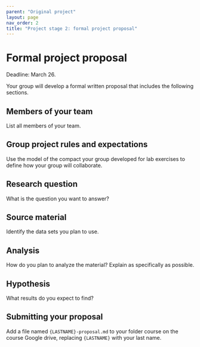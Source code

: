 ```yaml
---
parent: "Original project"
layout: page
nav_order: 2
title: "Project stage 2: formal project proposal"
---
```



# Formal project proposal

Deadline: March 26.


Your group will develop a formal written proposal that includes the following sections.

## Members of your team

List all members of your team.

## Group project rules and expectations

Use the model of the compact your group developed for lab exercises to define how your group will collaborate.

## Research question

What is the question you want to answer?

## Source material

Identify the data sets you plan to use.

## Analysis

How do you plan to analyze the material? Explain as specifically as possible.

## Hypothesis

What results do you expect to find?


## Submitting your proposal

Add a file named `{LASTNAME}-proposal.md` to your folder course on the course Google drive, replacing `{LASTNAME}` with your last name.
